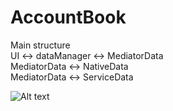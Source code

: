 # AccountBook

Main structure<br />
UI <-> dataManager <-> MediatorData<br />
MediatorData <-> NativeData<br />
MediatorData <-> ServiceData<br />

![Alt text](https://github.com/appdev-support/Alien-Hunter/blob/master/0x0ss.jpg)
